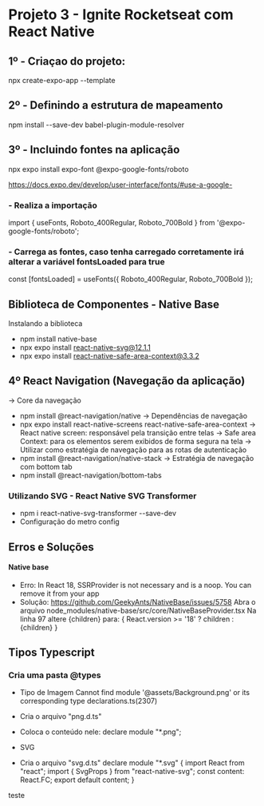 # Projeto 3 - Ignite Rocketseat com React Native

## 1º - Criaçao do projeto:
  npx create-expo-app --template

## 2º - Definindo a estrutura de mapeamento
npm install --save-dev babel-plugin-module-resolver

## 3º - Incluindo fontes na aplicação
npx expo install expo-font @expo-google-fonts/roboto

https://docs.expo.dev/develop/user-interface/fonts/#use-a-google-
### - Realiza a importação
import { useFonts, Roboto_400Regular, Roboto_700Bold } from '@expo-google-fonts/roboto';

### - Carrega as fontes, caso tenha carregado corretamente irá alterar a variável fontsLoaded para true
const [fontsLoaded] = useFonts({ Roboto_400Regular, Roboto_700Bold });

## Biblioteca de Componentes - Native Base
Instalando a biblioteca
 - npm install native-base
 - npx expo install react-native-svg@12.1.1
 - npx expo install react-native-safe-area-context@3.3.2

## 4º React Navigation (Navegação da aplicação)
-> Core da navegação
  - npm install @react-navigation/native
-> Dependências de navegação
  - npx expo install react-native-screens react-native-safe-area-context
  -> React native screen: responsável pela transição entre telas
  -> Safe area Context: para os elementos serem exibidos de forma segura na tela
-> Utilizar como estratégia de navegação para as rotas de autenticação
  - npm install @react-navigation/native-stack
-> Estratégia de navegação com bottom tab
  - npm install @react-navigation/bottom-tabs

### Utilizando SVG - React Native SVG Transformer
  [doc]: https://github.com/kristerkari/react-native-svg-transformer
  - npm i react-native-svg-transformer --save-dev
  - Configuração do metro config

## Erros e Soluções
#### Native base
- Erro: In React 18, SSRProvider is not necessary and is a noop. You can remove it from your app
- Solução: https://github.com/GeekyAnts/NativeBase/issues/5758
Abra o arquivo node_modules/native-base/src/core/NativeBaseProvider.tsx
Na linha 97 altere <SSRProvider>{children}</SSRProvider> para:
{
  React.version >= '18' ? children : <SSRProvider>{children}</SSRProvider>
}

## Tipos Typescript
### Cria uma pasta @types
  - Tipo de Imagem
    Cannot find module '@assets/Background.png' or its corresponding type declarations.ts(2307)
  - Cria o arquivo "png.d.ts"
  - Coloca o conteúdo nele: declare module "*.png";

  - SVG
  - Cria o arquivo "svg.d.ts"
  declare module "*.svg" {
    import React from "react";
    import { SvgProps } from "react-native-svg";
    const content: React.FC<SvgProps>;
    export default content;
  }

  teste

